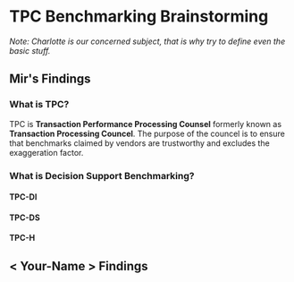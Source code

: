 # TPC Benchmarking Brainstorming

*Note: Charlotte is our concerned subject, that is why try to define even the basic stuff.*

## Mir's Findings

### What is TPC?
TPC is **Transaction Performance Processing Counsel** formerly known as **Transaction Processing Councel**. The purpose of the councel is to ensure that benchmarks claimed by vendors are trustworthy and excludes the exaggeration factor.

### What is Decision Support Benchmarking?
#### TPC-DI
#### TPC-DS
#### TPC-H


## < Your-Name > Findings
